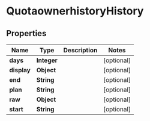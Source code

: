 
# QuotaownerhistoryHistory

## Properties
Name | Type | Description | Notes
------------ | ------------- | ------------- | -------------
**days** | **Integer** |  |  [optional]
**display** | **Object** |  |  [optional]
**end** | **String** |  |  [optional]
**plan** | **String** |  |  [optional]
**raw** | **Object** |  |  [optional]
**start** | **String** |  |  [optional]



